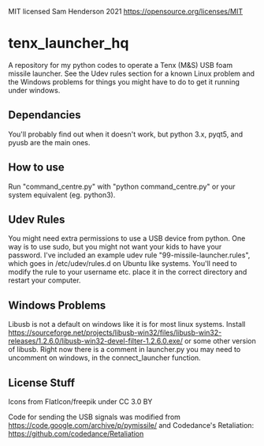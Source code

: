 MIT licensed Sam Henderson 2021 https://opensource.org/licenses/MIT

# tenx_launcher_hq

A repository for my python codes to operate a Tenx (M&amp;S) USB foam missile launcher. See the Udev rules section for a known Linux problem and the Windows problems for things you might have to do to get it running under windows. 

## Dependancies

You'll probably find out when it doesn't work, but python 3.x, pyqt5, and pyusb are the main ones. 

## How to use

Run "command_centre.py" with "python command_centre.py" or your system equivalent (eg. python3). 

## Udev Rules

You might need extra permissions to use a USB device from python. One way is to use sudo, but you might not want your kids to have your password. I've included an example udev rule "99-missile-launcher.rules", which goes in /etc/udev/rules.d on Ubuntu like systems. You'll need to modify the rule to your username etc. place it in the correct directory and restart your computer.

## Windows Problems

Libusb is not a default on windows like it is for most linux systems. Install https://sourceforge.net/projects/libusb-win32/files/libusb-win32-releases/1.2.6.0/libusb-win32-devel-filter-1.2.6.0.exe/ or some other version of libusb. Right now there is a comment in launcher.py you may need to uncomment on windows, in the connect_launcher function.

## License Stuff
Icons from FlatIcon/freepik under CC 3.0 BY

Code for sending the USB signals was modified from https://code.google.com/archive/p/pymissile/ and Codedance's Retaliation: https://github.com/codedance/Retaliation


